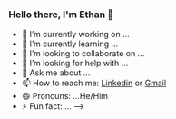 ### Hello there, I'm Ethan 👋


- 🔭 I’m currently working on ...
- 🌱 I’m currently learning ...
- 👯 I’m looking to collaborate on ...
- 🤔 I’m looking for help with ...
- 💬 Ask me about ...
- 📫 How to reach me: [Linkedin](https://www.linkedin.com/in/ethan-liu-069717216/) or  [Gmail](ethanliu549@gmail.com)
- 😄 Pronouns: ...He/Him
- ⚡ Fun fact: ...
-->

